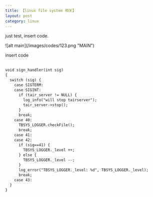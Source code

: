 ```yaml
---
title: 【linux file system 相关】
layout: post
category: linux
---
```

<p>  just test, insert code. </p>
![alt main](/images/codes/123.png "MAIN")

<p> insert code </p>
<pre><code>
void sign_handler(int sig)
{
  switch (sig) {
    case SIGTERM:
    case SIGINT:
      if (tair_server != NULL) {
        log_info("will stop tairserver");
        tair_server->stop();
      }   
      break;
    case 40: 
      TBSYS_LOGGER.checkFile();
      break;
    case 41: 
    case 42: 
      if (sig==41) {
        TBSYS_LOGGER._level ++; 
      } else {
        TBSYS_LOGGER._level --; 
      }   
      log_error("TBSYS_LOGGER._level: %d", TBSYS_LOGGER._level);
      break;
    case 43: 
  }
}
</code></pre>
